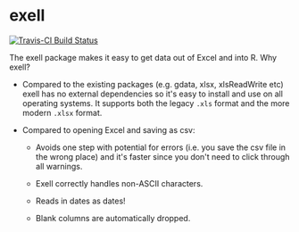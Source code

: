 # exell

[![Travis-CI Build Status](https://travis-ci.org/hadley/exell.png?branch=master)](https://travis-ci.org/hadley/exell)

The exell package makes it easy to get data out of Excel and into R. Why exell?

* Compared to the existing packages (e.g. gdata, xlsx, xlsReadWrite etc) exell
  has no external dependencies so it's easy to install and use on all operating 
  systems. It supports both the legacy `.xls` format and the more modern
  `.xlsx` format.

* Compared to opening Excel and saving as csv:

  * Avoids one step with potential for errors (i.e. you save the csv file
    in the wrong place) and it's faster since you don't need to click
    through all warnings.

  * Exell correctly handles non-ASCII characters.
  
  * Reads in dates as dates!

  * Blank columns are automatically dropped.
